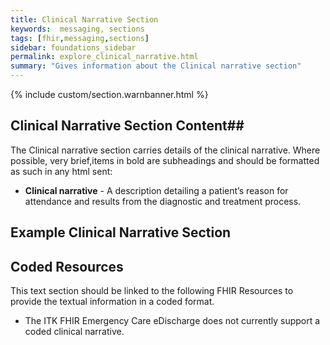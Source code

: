 ```yaml
---
title: Clinical Narrative Section
keywords:  messaging, sections
tags: [fhir,messaging,sections]
sidebar: foundations_sidebar
permalink: explore_clinical_narrative.html
summary: "Gives information about the Clinical narrative section"
---
```


{% include custom/section.warnbanner.html %}

## Clinical Narrative Section Content##
The Clinical narrative section carries details of the clinical narrative. Where possible, very brief,items in bold are subheadings and should be formatted as such in any html sent:


- **Clinical narrative** - A description detailing a patient’s reason for attendance and results from the diagnostic and treatment process.

##  Example Clinical Narrative Section ##

<script src="https://gist.github.com/IOPS-DEV/f90f3d0e728470d48de1c41ad08fdfab.js"></script>

## Coded Resources ##

This text section should be linked to the following FHIR Resources to provide the textual information in a coded format.

- The ITK FHIR Emergency Care eDischarge does not currently support a coded clinical narrative.






